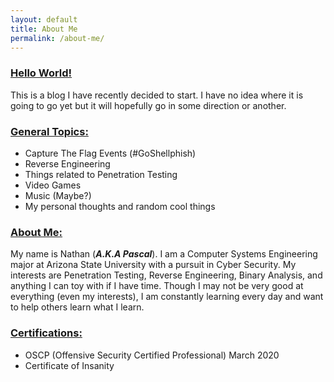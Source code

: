 ```yaml
---
layout: default
title: About Me
permalink: /about-me/
---
```

### <u>Hello World!</u>

This is a blog I have recently decided to start. I have no idea where it is going to go yet but it will hopefully go in some direction or another.

### <u>General Topics:</u>

* Capture The Flag Events (#GoShellphish)
* Reverse Engineering
* Things related to Penetration Testing
* Video Games
* Music (Maybe?)
* My personal thoughts and random cool things

### <u>About Me:</u>

My name is Nathan (***A.K.A Pascal***). I am a Computer Systems Engineering major at Arizona State University with a pursuit in Cyber Security. My interests are Penetration Testing, Reverse Engineering, Binary Analysis, and anything I can toy with if I have time. Though I may not be very good at everything (even my interests), I am constantly learning every day and want to help others learn what I learn.

### <u>Certifications:</u>

* OSCP (Offensive Security Certified Professional) March 2020
* Certificate of Insanity
